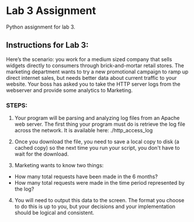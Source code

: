 # Lab 3 Assignment
Python assignment for lab 3.

## Instructions for Lab 3:
Here’s the scenario: you work for a medium sized company that sells widgets directly to consumers through brick-and-mortar retail stores. The marketing department wants to try a new promotional campaign to ramp up direct internet sales, but needs better data about current traffic to your website. Your boss has asked you to take the HTTP server logs from the webserver and provide some analytics to Marketing.

### STEPS:
1. Your program will be parsing and analyzing log files from an Apache web server. The first thing your program must do is retrieve the log file across the network. It is available here: ./http_access_log

2. Once you download the file, you need to save a local copy to disk (a cached copy) so the next time you run your script, you don't have to wait for the download.

3. Marketing wants to know two things: 
* How many total requests have been made in the 6 months?
* How many total requests were made in the time period represented by the log?

4. You will need to output this data to the screen. The format you choose to do this is up to you, but your decisions and your implementation should be logical and consistent.